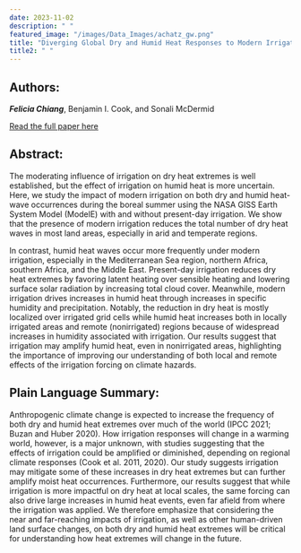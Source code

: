 ```yaml
---
date: 2023-11-02
description: " "
featured_image: "/images/Data_Images/achatz_gw.png"
title: "Diverging Global Dry and Humid Heat Responses to Modern Irrigation"
title2: " "
---
```

## Authors:
***Felicia Chiang***, Benjamin I. Cook, and Sonali McDermid

[Read the full paper here](https://doi.org/10.1063/5.0165180)
## Abstract:
The moderating influence of irrigation on dry heat extremes is well established, but the effect of irrigation on humid heat is more uncertain. Here, we study the impact of modern irrigation on both dry and humid heat-wave occurrences during the boreal summer using the NASA GISS Earth System Model (ModelE) with and without present-day irrigation. We show that the presence of modern irrigation reduces the total number of dry heat waves in most land areas, especially in arid and temperate regions.
<!--more-->
In contrast, humid heat waves occur more frequently under modern irrigation, especially in the Mediterranean Sea region, northern Africa, southern Africa, and the Middle East. Present-day irrigation reduces dry heat extremes by favoring latent heating over sensible heating and lowering surface solar radiation by increasing total cloud cover. Meanwhile, modern irrigation drives increases in humid heat through increases in specific humidity and precipitation. Notably, the reduction in dry heat is mostly localized over irrigated grid cells while humid heat increases both in locally irrigated areas and remote (nonirrigated) regions because of widespread increases in humidity associated with irrigation. Our results suggest that irrigation may amplify humid heat, even in nonirrigated areas, highlighting the importance of improving our understanding of both local and remote effects of the irrigation forcing on climate hazards.

## Plain Language Summary:
Anthropogenic climate change is expected to increase the frequency of both dry and humid heat extremes over much of the world (IPCC 2021; Buzan and Huber 2020). How irrigation responses will change in a warming world, however, is a major unknown, with studies suggesting that the effects of irrigation could be amplified or diminished, depending on regional climate responses (Cook et al. 2011, 2020). Our study suggests irrigation may mitigate some of these increases in dry heat extremes but can further amplify moist heat occurrences. Furthermore, our results suggest that while irrigation is more impactful on dry heat at local scales, the same forcing can also drive large increases in humid heat events, even far afield from where the irrigation was applied. We therefore emphasize that considering the near and far-reaching impacts of irrigation, as well as other human-driven land surface changes, on both dry and humid heat extremes will be critical for understanding how heat extremes will change in the future.
